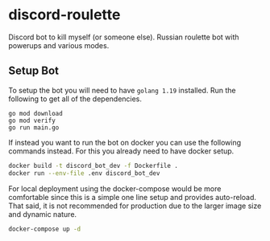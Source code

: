 # discord-roulette
Discord bot to kill myself (or someone else). Russian roulette bot with powerups and various modes.

## Setup Bot

To setup the bot you will need to have `golang 1.19` installed. Run the following to get all of the dependencies.

``` golang
go mod download
go mod verify
go run main.go
```

If instead you want to run the bot on docker you can use the following commands instead. For this you already need to have docker setup.

``` bash
docker build -t discord_bot_dev -f Dockerfile .
docker run --env-file .env discord_bot_dev
```

For local deployment using the docker-compose would be more comfortable since this is a simple one line setup and provides auto-reload. That said, it is not recommended for production due to the larger image size and dynamic nature.

``` bash
docker-compose up -d
```
